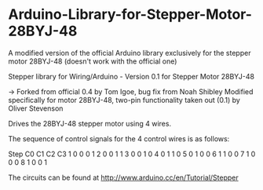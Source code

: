 # Arduino-Library-for-Stepper-Motor-28BYJ-48
A modified version of the official Arduino library exclusively for the stepper motor 28BYJ-48 (doesn't work with the official one)

Stepper library for Wiring/Arduino - Version 0.1 for Stepper Motor 28BYJ-48
  
  -> Forked from official 0.4 by Tom Igoe, bug fix from Noah Shibley
  Modified specifically for motor 28BYJ-48, two-pin functionality taken out (0.1) by Oliver Stevenson

  Drives the 28BYJ-48 stepper motor using 4 wires. 

  The sequence of control signals for the 4 control wires is as follows:

  Step C0 C1 C2 C3
     1  0  0  0  1
     2  0  0  1  1
     3  0  0  1  0
     4  0  1  1  0
	   5  0  1  0  0
	   6  1  1  0  0
	   7  1  0  0  0
	   8  1  0  0  1

  The circuits can be found at 
  http://www.arduino.cc/en/Tutorial/Stepper
